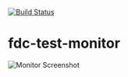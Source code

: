 [![Build Status](https://travis-ci.org/freiheit-com/fdc-test-monitor.svg?branch=master)](https://travis-ci.org/freiheit-com/fdc-test-monitor)

# fdc-test-monitor

![Monitor Screenshot](https://dl.dropboxusercontent.com/u/63997584/github/monitor-demo.png)
